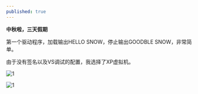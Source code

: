 ```yaml
---
published: true
---
```


**中秋啦，三天假期**

第一个驱动程序，加载输出HELLO SNOW，停止输出GOODBLE SNOW，非常简单。

由于没有签名以及VS调试的配置，我选择了XP虚拟机。

![1](https://www.cnblogs.com/images/cnblogs_com/slover/1202587/o_%e6%89%8b%e5%bf%83%e8%be%93%e5%85%a5%e6%b3%95%e6%88%aa%e5%9b%be20180922182141990.jpg)

![1](https://www.cnblogs.com/images/cnblogs_com/slover/1202587/o_%e6%89%8b%e5%bf%83%e8%be%93%e5%85%a5%e6%b3%95%e6%88%aa%e5%9b%be20180922182155615.jpg)
